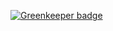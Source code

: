

[![Greenkeeper badge](https://badges.greenkeeper.io/mikeal/overflowing.svg)](https://greenkeeper.io/)